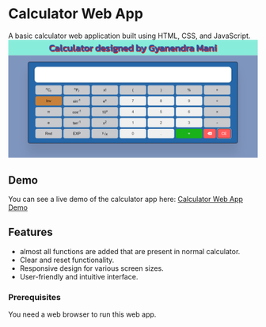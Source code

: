 # Calculator Web App

A basic calculator web application built using HTML, CSS, and JavaScript.
![calculator-web-app](/project-image.png)

## Demo

You can see a live demo of the calculator app here: [Calculator Web App Demo](#)

## Features

- almost all functions are added that are present in normal calculator.
- Clear and reset functionality.
- Responsive design for various screen sizes.
- User-friendly and intuitive interface.

### Prerequisites

You need a web browser to run this web app.

